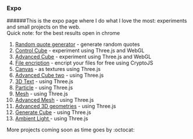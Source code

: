 ### Expo
######This is the expo page where I do what I love the most: experiments and small projects on the web. &nbsp; <br> Quick note: for the best results open in chrome
<ol>
<li> <a href="http://rgq.bitballoon.com/" target="_blank"> Random quote generator</a> - generate random quotes </li>
<li> <a href="http://controlcube.bitballoon.com/" target="_blank"> Control Cube</a> - experiment using Three.js and WebGL </li>
<li> <a href="http://advancedcube.bitballoon.com/" target="_blank"> Advanced Cube</a> - experiment using Three.js and WebGL </li>
<li> <a href="http://fileencription.bitballoon.com/" target="_blank"> File encription</a> - encript your files for free using CryptoJS </li>
<li> <a href="http://canvas.bitballoon.com/" target="_blank"> Canvas</a> - as textures using Three.js  </li>
<li> <a href="http://advcubtwo.bitballoon.com/" target="_blank"> Advanced Cube two</a> - using Three.js </li>
<li> <a href="http://3dtext.bitballoon.com/" target="_blank">3D Text</a> - using Three.js </li>
<li> <a href="http://particle.bitballoon.com/" target="_blank"> Particle</a> - using Three.js  </li> 
<li> <a href="http://mesh.bitballoon.com/" target="_blank"> Mesh</a> - using Three.js  </li>  
<li> <a href="http://advancedmesh.bitballoon.com/" target="_blank"> Advanced Mesh</a> - using Three.js  </li> 
<li> <a href="http://adv3dgeo.bitballoon.com/" target="_blank"> Advanced 3D geometries</a> - using Three.js  </li> 
<li> <a href="http://generatecube.bitballoon.com/" target="_blank"> Generate Cube</a> - using Three.js  </li>
<li> <a href="http://ambientlight.bitballoon.com/" target="_blank"> Ambient Light </a> - using Three.js  </li>
</ol>
More projects coming soon as time goes by :octocat:
